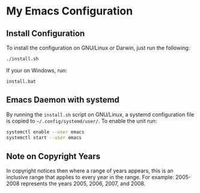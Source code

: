 # My Emacs Configuration

## Install Configuration

To install the configuration on GNU/Linux or Darwin, just run the
following:

```bash
./install.sh
```

If your on Windows, run:

```batch
install.bat
```

## Emacs Daemon with systemd

By running the `install.sh` script on GNU/Linux, a systemd
configuration file is copied to `~/.config/systemd/user/`. To enable
the unit run:

```bash
systemctl enable --user emacs
systemctl start --user emacs
```

## Note on Copyright Years

In copyright notices then where a range of years appears, this is an
inclusive range that applies to every year in the range.  For example:
2005-2008 represents the years 2005, 2006, 2007, and 2008.
